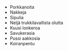 - Porkkanoita
- Nakkeja
- Sipulia
- Neljä trukkilavallista olutta
- Kuusi lonkeroa
- Savukerasia
- Pussi aakkosia
- Koiranpentu
